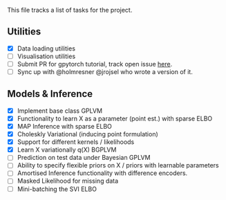  This file tracks a list of tasks for the project. 
 
 Utilities 
 ---------
 - [x] Data loading utilities 
  - [ ] Visualisation utilities
  - [ ] Submit PR for gpytorch tutorial, track open issue [here](https://github.com/cornellius-gp/gpytorch/issues/1412).
 - [ ] Sync up with @holmresner @jrojsel who wrote a version of it. 

Models & Inference 
----------

 - [x] Implement base class GPLVM 
 - [x] Functionality to learn X as a parameter (point est.) with sparse ELBO
 - [x] MAP Inference  with sparse ELBO
 - [x] Choleskly Variational (inducing point formulation)
 - [x] Support for different kernels / likelihoods
 - [x] Learn X variationally q(X) BGPLVM
 - [ ] Prediction on test data under Bayesian GPLVM 
 - [ ] Ability to specify flexible priors on X / priors with learnable parameters
 - [ ] Amortised Inference functionality with difference encoders.
 - [ ] Masked Likelihood for missing data 
 - [ ] Mini-batching the SVI ELBO
